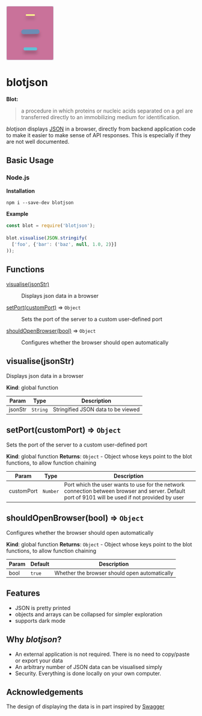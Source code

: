 ![Alt text](./logo_light.svg) 
# blotjson

**Blot:**
> a procedure in which proteins or nucleic acids separated on a gel are transferred directly to an immobilizing medium for identification.


*blotjson* displays [JSON](https://www.json.org/json-en.html) in a browser, directly from backend application code to make it easier to make sense of API responses. This is especially if they are not well documented.


## Basic Usage

### Node.js
**Installation**
```
npm i --save-dev blotjson
```
**Example**
```js
const blot = require('blotjson');

blot.visualise(JSON.stringify(
  ['foo', {'bar': ('baz', null, 1.0, 2)}]
));
```

## Functions

<dl>
<dt><a href="#visualise">visualise(jsonStr)</a></dt>
<dd><p>Displays json data in a browser</p>
</dd>
<dt><a href="#setPort">setPort(customPort)</a> ⇒ <code>Object</code></dt>
<dd><p>Sets the port of the server to a custom user-defined port</p>
</dd>
<dt><a href="#shouldOpenBrowser">shouldOpenBrowser(bool)</a> ⇒ <code>Object</code></dt>
<dd><p>Configures whether the browser should open automatically</p>
</dd>
</dl>

<a name="visualise"></a>

## visualise(jsonStr)
Displays json data in a browser

**Kind**: global function

| Param | Type | Description |
| --- | --- | --- |
| jsonStr | <code>String</code> | Stringified JSON data to be viewed |

<a name="setPort"></a>

## setPort(customPort) ⇒ <code>Object</code>
Sets the port of the server to a custom user-defined port

**Kind**: global function
**Returns**: <code>Object</code> - Object whose keys point to the blot functions, to allow function chaining

| Param | Type | Description |
| --- | --- | --- |
| customPort | <code>Number</code> | Port which the user wants to use for the network connection between browser and server. Default port of 9101 will be used if not provided by user |

<a name="shouldOpenBrowser"></a>

## shouldOpenBrowser(bool) ⇒ <code>Object</code>
Configures whether the browser should open automatically

**Kind**: global function
**Returns**: <code>Object</code> - Object whose keys point to the blot functions, to allow function chaining

| Param | Default | Description |
| --- | --- | --- |
| bool | <code>true</code> | Whether the browser should open automatically |

## Features
* JSON is pretty printed
* objects and arrays can be collapsed for simpler exploration
* supports dark mode

## Why *blotjson*?
* An external application is not required. There is no need to copy/paste or export your data
* An arbitrary number of JSON data can be visualised simply
* Security. Everything is done locally on your own computer.


## Acknowledgements

The design of displaying the data is in part inspired by [Swagger](https://swagger.io) 
